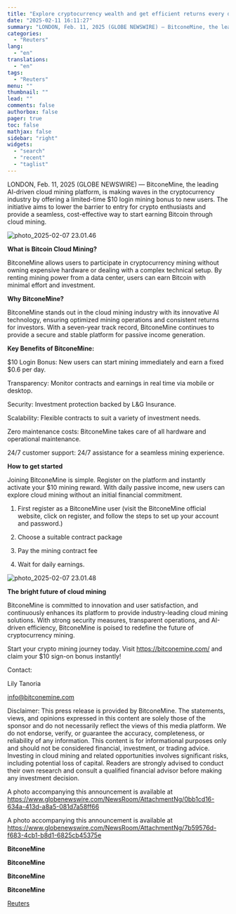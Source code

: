```yaml
---
title: "Explore cryptocurrency wealth and get efficient returns every day through BitconeMine cloud mining"
date: "2025-02-11 16:11:27"
summary: "LONDON, Feb. 11, 2025 (GLOBE NEWSWIRE) — BitconeMine, the leading AI-driven cloud mining platform, is making waves in the cryptocurrency industry by offering a limited-time $10 login mining bonus to new users. The initiative aims to lower the barrier to entry for crypto enthusiasts and provide a seamless, cost-effective way..."
categories:
  - "Reuters"
lang:
  - "en"
translations:
  - "en"
tags:
  - "Reuters"
menu: ""
thumbnail: ""
lead: ""
comments: false
authorbox: false
pager: true
toc: false
mathjax: false
sidebar: "right"
widgets:
  - "search"
  - "recent"
  - "taglist"
---
```


LONDON, Feb. 11, 2025 (GLOBE NEWSWIRE) — BitconeMine, the leading AI-driven cloud mining platform, is making waves in the cryptocurrency industry by offering a limited-time $10 login mining bonus to new users. The initiative aims to lower the barrier to entry for crypto enthusiasts and provide a seamless, cost-effective way to start earning Bitcoin through cloud mining.

![photo_2025-02-07 23.01.46](https://s3.tradingview.com/news/image/tag:reuters.com,2025-02-11:newsml_GNXbyjclt-d20f7f240aa90836c6211e162c08f9d9-resized.jpeg)

**What is Bitcoin Cloud Mining?**

BitconeMine allows users to participate in cryptocurrency mining without owning expensive hardware or dealing with a complex technical setup. By renting mining power from a data center, users can earn Bitcoin with minimal effort and investment.

**Why BitconeMine?**

BitconeMine stands out in the cloud mining industry with its innovative AI technology, ensuring optimized mining operations and consistent returns for investors. With a seven-year track record, BitconeMine continues to provide a secure and stable platform for passive income generation.

**Key Benefits of BitconeMine:**

$10 Login Bonus: New users can start mining immediately and earn a fixed $0.6 per day.

Transparency: Monitor contracts and earnings in real time via mobile or desktop.

Security: Investment protection backed by L&G Insurance.

Scalability: Flexible contracts to suit a variety of investment needs.

Zero maintenance costs: BitconeMine takes care of all hardware and operational maintenance.

24/7 customer support: 24/7 assistance for a seamless mining experience.

**How to get started**

Joining BitconeMine is simple. Register on the platform and instantly activate your $10 mining reward. With daily passive income, new users can explore cloud mining without an initial financial commitment.

1. First register as a BitconeMine user (visit the BitconeMine official website, click on register, and follow the steps to set up your account and password.)

2. Choose a suitable contract package

3. Pay the mining contract fee

4. Wait for daily earnings.

![photo_2025-02-07 23.01.48](https://s3.tradingview.com/news/image/tag:reuters.com,2025-02-11:newsml_GNXbyjclt-3681df4a0c4c61d8f36ca585fccefdb7-resized.jpeg)

**The bright future of cloud mining**

BitconeMine is committed to innovation and user satisfaction, and continuously enhances its platform to provide industry-leading cloud mining solutions. With strong security measures, transparent operations, and AI-driven efficiency, BitconeMine is poised to redefine the future of cryptocurrency mining.

Start your crypto mining journey today. Visit https://bitconemine.com/ and claim your $10 sign-on bonus instantly!

Contact:

Lily Tanoria

info@bitconemine.com

Disclaimer: This press release is provided by BitconeMine. The statements, views, and opinions expressed in this content are solely those of the sponsor and do not necessarily reflect the views of this media platform. We do not endorse, verify, or guarantee the accuracy, completeness, or reliability of any information. This content is for informational purposes only and should not be considered financial, investment, or trading advice. Investing in cloud mining and related opportunities involves significant risks, including potential loss of capital. Readers are strongly advised to conduct their own research and consult a qualified financial advisor before making any investment decision.

A photo accompanying this announcement is available at https://www.globenewswire.com/NewsRoom/AttachmentNg/0bb1cd16-634a-413d-a8a5-081d7a58ff66

A photo accompanying this announcement is available at https://www.globenewswire.com/NewsRoom/AttachmentNg/7b59576d-f683-4cb1-b8d1-6825cb45375e

**BitconeMine**

**BitconeMine**

**BitconeMine**

**BitconeMine**

[Reuters](https://www.tradingview.com/news/reuters.com,2025-02-11:newsml_GNXbyjclt:0-explore-cryptocurrency-wealth-and-get-efficient-returns-every-day-through-bitconemine-cloud-mining/)
